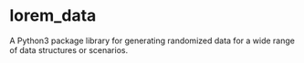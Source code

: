 # lorem_data
A Python3 package library for generating randomized data for a wide range of data structures or scenarios.
